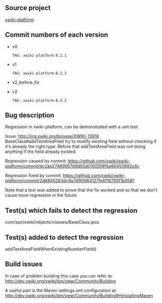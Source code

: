 Source project
--------
[xwiki-platform](https://github.com/xwiki/xwiki-platform)


Commit numbers of each version
--------
- v0

    `TAG: xwiki-platform-8.2.1`

- v1

    `TAG: xwiki-platform-8.2.2`

- v2_before_fix


- v2

    `TAG: xwiki-platform-8.4.2`


Bug description
--------
Regression in xwiki-platform, can be demonstrated with a unit test.

Issue: http://jira.xwiki.org/browse/XWIKI-13916
BaseClass#addTextAreaField try to modify existing field without checking if it's already the right type.
Before that addTextAreaField was not doing anything if the field already existed.

Regression caused by commit: https://github.com/xwiki/xwiki-platform/commit/dc2ae27469957d9d93d01005f9f9a66450892c6c

Regression fixed by commit: https://github.com/xwiki/xwiki-platform/commit/2d6845283dc9a7d1f0964127fe8116795f1b0581

Note that a test was added to prove that the fix worked and so that we don’t cause more regression in the future.


Test(s) which fails to detect the regression
--------
com/xpn/xwiki/objects/classes/BaseClass.java


Test(s) added to detect the regression
--------

addTextAreaFieldWhenExistingNumberField()

Build issues
-------
In case of problem building this case you can refer to:
http://dev.xwiki.org/xwiki/bin/view/Community/Building

A useful part is the Maven settings.xml configuration at:
http://dev.xwiki.org/xwiki/bin/view/Community/Building#HInstallingMaven
